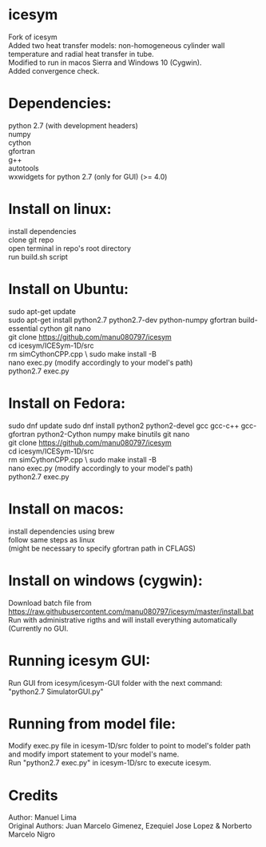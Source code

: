 # icesym
Fork of icesym \
Added two heat transfer models: non-homogeneous cylinder wall temperature and radial heat transfer in tube. \
Modified to run in macos Sierra and Windows 10 (Cygwin). \
Added convergence check. 

# Dependencies:
python 2.7 (with development headers) \
numpy \
cython \
gfortran \
g++ \
autotools \
wxwidgets for python 2.7 (only for GUI) (>= 4.0)

# Install on linux:
install dependencies \
clone git repo \
open terminal in repo's root directory \
run build.sh script

# Install on Ubuntu:
sudo apt-get update \
sudo apt-get install python2.7 python2.7-dev python-numpy gfortran build-essential cython git nano \
git clone https://github.com/manu080797/icesym \
cd icesym/ICESym-1D/src \
rm simCythonCPP.cpp \ 
sudo make install -B \
nano exec.py (modify accordingly to your model's path) \
python2.7 exec.py

# Install on Fedora:
sudo dnf update
sudo dnf install python2 python2-devel gcc gcc-c++ gcc-gfortran python2-Cython numpy make binutils git nano \
git clone https://github.com/manu080797/icesym \
cd icesym/ICESym-1D/src \
rm simCythonCPP.cpp \ 
sudo make install -B \
nano exec.py (modify accordingly to your model's path) \
python2.7 exec.py

# Install on macos:
install dependencies using brew \
follow same steps as linux \
(might be necessary to specify gfortran path in CFLAGS)

# Install on windows (cygwin):
Download batch file from https://raw.githubusercontent.com/manu080797/icesym/master/install.bat \
Run with administrative rigths and will install everything automatically (Currently no GUI. 

# Running icesym GUI:
Run GUI from icesym/icesym-GUI folder with the next command: "python2.7 SimulatorGUI.py" 

# Running from model file:
Modify exec.py file in icesym-1D/src folder to point to model's folder path and modify import statement to your model's name. \
Run "python2.7 exec.py" in icesym-1D/src to execute icesym.

# Credits
Author: Manuel Lima   \
Original Authors: Juan Marcelo Gimenez, Ezequiel Jose Lopez & Norberto Marcelo Nigro 

